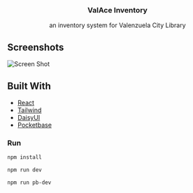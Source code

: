 <br/>
<p align="center">
  <h3 align="center">ValAce Inventory</h3>

  <p align="center">
    an inventory system for Valenzuela City Library
    <br/>
  </p>
</p>



## Screenshots

![Screen Shot](images/screenshot.png)


## Built With



* [React]()
* [Tailwind]()
* [DaisyUI]()
* [Pocketbase]()

### Run

```sh
npm install 
```
```sh
npm run dev
```
```sh
npm run pb-dev
```
